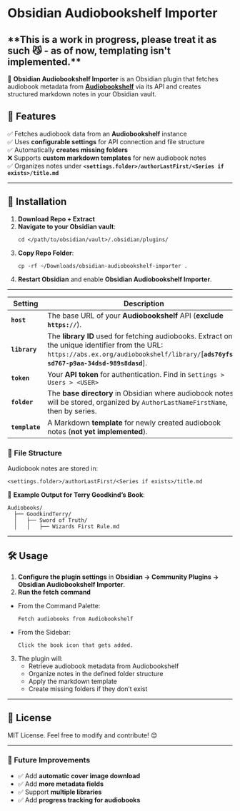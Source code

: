 # Obsidian Audiobookshelf Importer

## \*\*This is a work in progress, please treat it as such 😼 - as of now, templating isn't implemented.\*\*

📖 **Obsidian Audiobookshelf Importer** is an Obsidian plugin that fetches audiobook metadata from **[Audiobookshelf](https://www.audiobookshelf.org/)** via its API and creates structured markdown notes in your Obsidian vault.

## 🚀 Features
✅ Fetches audiobook data from an **Audiobookshelf** instance  
✅ Uses **configurable settings** for API connection and file structure  
✅ Automatically **creates missing folders**  
❌ Supports **custom markdown templates** for new audiobook notes  
✅ Organizes notes under **`<settings.folder>/authorLastFirst/<Series if exists>/title.md`**  

---

## 🔧 Installation
1. **Download Repo + Extract**
2. **Navigate to your Obsidian vault**:
   ```
   cd </path/to/obsidian/vault>/.obsidian/plugins/
   ```
3. **Copy Repo Folder**:
   ```
   cp -rf ~/Downloads/obsidian-audiobookshelf-importer .
   ```
4. **Restart Obsidian** and enable **Obsidian Audiobookshelf Importer**.

---

| **Setting**   | **Description** |
|--------------|---------------|
| **`host`** | The base URL of your **Audiobookshelf** API (**exclude `https://`**). |
| **`library`** | The **library ID** used for fetching audiobooks. Extract only the unique identifier from the URL: `https://abs.ex.org/audiobookshelf/library/`[**`ads76yfsd-sd767-p9aa-34dsd-989s8dasd`**]. |
| **`token`** | Your **API token** for authentication. Find in `Settings > Users > <USER>` |
| **`folder`** | The **base directory** in Obsidian where audiobook notes will be stored, organized by `AuthorLastNameFirstName`, then by series. |
| **`template`** | A Markdown **template** for newly created audiobook notes (**not yet implemented**). |

### 📁 File Structure
Audiobook notes are stored in:
```
<settings.folder>/authorLastFirst/<Series if exists>/title.md
```
🔹 **Example Output for Terry Goodkind’s Book**:
```
Audiobooks/
  ├── GoodkindTerry/
  │   ├── Sword of Truth/
  │   │   ├── Wizards First Rule.md
```

<!-- ---

## 📜 Markdown Template Example
You can define your own **markdown template** using placeholders.

Example:
```
# {{title}}

**Author:** {{author}}  
**Narrator:** {{narrator}}  
**Series:** {{series}} (Book {{seriesNumber}})  
**Published:** {{publishedYear}}  
**Publisher:** {{publisher}}  
**ASIN:** {{asin}}

## 📜 Description
{{description}}
```

### 🔹 Supported Placeholders
- `{{title}}`
- `{{author}}`
- `{{narrator}}`
- `{{series}}`
- `{{seriesNumber}}`
- `{{publishedYear}}`
- `{{publisher}}`
- `{{asin}}`
- `{{description}}` -->

---

## 🛠️ Usage
1. **Configure the plugin settings** in **Obsidian → Community Plugins → Obsidian Audiobookshelf Importer**.
2. **Run the fetch command** 

* From the Command Palette:  
   ```
   Fetch audiobooks from Audiobookshelf
   ```
* From the Sidebar:
   ```
   Click the book icon that gets added.
   ```
3. The plugin will:
   - Retrieve audiobook metadata from Audiobookshelf
   - Organize notes in the defined folder structure
   - Apply the markdown template
   - Create missing folders if they don’t exist

---

## 📜 License
MIT License. Feel free to modify and contribute! 😊

---

### 🚀 Future Improvements
- ✅ Add **automatic cover image download**
- ✅ Add **more metadata fields**
- ✅ Support **multiple libraries**
- ✅ Add **progress tracking for audiobooks**
